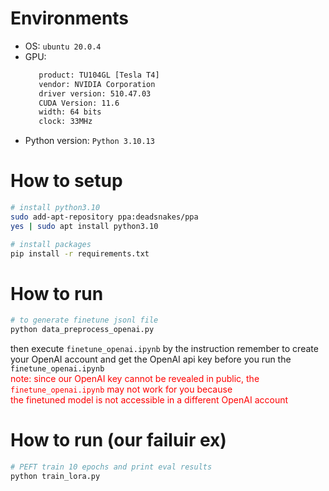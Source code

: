 # Environments
* OS: `ubuntu 20.0.4`  
* GPU: 
    ```bash
       product: TU104GL [Tesla T4]
       vendor: NVIDIA Corporation
       driver version: 510.47.03
       CUDA Version: 11.6 
       width: 64 bits
       clock: 33MHz
    ```  
* Python version: `Python 3.10.13`  

# How to setup
```bash
# install python3.10
sudo add-apt-repository ppa:deadsnakes/ppa
yes | sudo apt install python3.10

# install packages
pip install -r requirements.txt
```

# How to run
```bash
# to generate finetune jsonl file
python data_preprocess_openai.py
```
then execute `finetune_openai.ipynb` by the instruction
remember to create your OpenAI account and get the OpenAI api key before you run the `finetune_openai.ipynb`  
<font color=red>note: since our OpenAI key cannot be revealed in public, the `finetune_openai.ipynb` may not work for you because  
      the finetuned model is not accessible in a different OpenAI account</font>  

# How to run (our failuir ex)
```bash
# PEFT train 10 epochs and print eval results
python train_lora.py
```
